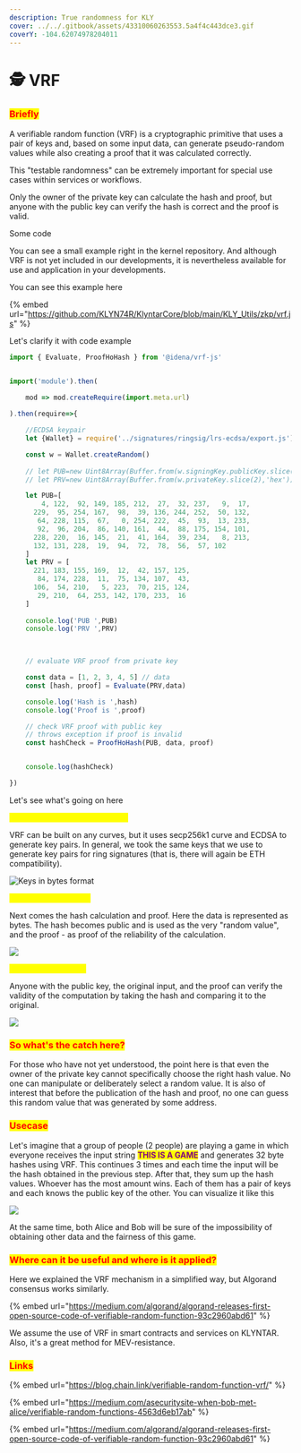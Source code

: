 ```yaml
---
description: True randomness for KLY
cover: ../../.gitbook/assets/43310060263553.5a4f4c443dce3.gif
coverY: -104.62074978204011
---
```


# 🕵 VRF

### <mark style="color:red;">Briefly</mark>

A verifiable random function (VRF) is a cryptographic primitive that uses a pair of keys and, based on some input data, can generate pseudo-random values ​​while also creating a proof that it was calculated correctly.

This "testable randomness" can be extremely important for special use cases within services or workflows.

Only the owner of the private key can calculate the hash and proof, but anyone with the public key can verify the hash is correct and the proof is valid.

Some code

You can see a small example right in the kernel repository. And although VRF is not yet included in our developments, it is nevertheless available for use and application in your developments.

You can see this example here

{% embed url="https://github.com/KLYN74R/KlyntarCore/blob/main/KLY_Utils/zkp/vrf.js" %}

Let's clarify it with code example

```javascript
import { Evaluate, ProofHoHash } from '@idena/vrf-js'


import('module').then(
                
    mod => mod.createRequire(import.meta.url)

).then(require=>{

    //ECDSA keypair
    let {Wallet} = require('../signatures/ringsig/lrs-ecdsa/export.js')

    const w = Wallet.createRandom()
       
    // let PUB=new Uint8Array(Buffer.from(w.signingKey.publicKey.slice(2),'hex'))
    // let PRV=new Uint8Array(Buffer.from(w.privateKey.slice(2),'hex'))

    let PUB=[
        4, 122,  92, 149, 185, 212,  27,  32, 237,   9,  17,
      229,  95, 254, 167,  98,  39, 136, 244, 252,  50, 132,
       64, 228, 115,  67,   0, 254, 222,  45,  93,  13, 233,
       92,  96, 204,  86, 140, 161,  44,  88, 175, 154, 101,
      228, 220,  16, 145,  21,  41, 164,  39, 234,   8, 213,
      132, 131, 228,  19,  94,  72,  78,  56,  57, 102
    ]
    let PRV = [
      221, 183, 155, 169,  12,  42, 157, 125,
       84, 174, 228,  11,  75, 134, 107,  43,
      106,  54, 210,   5, 223,  70, 215, 124,
       29, 210,  64, 253, 142, 170, 233,  16
    ]
  
    console.log('PUB ',PUB)
    console.log('PRV ',PRV)

    

    // evaluate VRF proof from private key

    const data = [1, 2, 3, 4, 5] // data
    const [hash, proof] = Evaluate(PRV,data)

    console.log('Hash is ',hash)
    console.log('Proof is ',proof)

    // check VRF proof with public key
    // throws exception if proof is invalid
    const hashCheck = ProofHoHash(PUB, data, proof)


    console.log(hashCheck)

})
```

Let's see what's going on here

<mark style="color:yellow;">**Initially you generate a key pair**</mark>

VRF can be built on any curves, but it uses secp256k1 curve and ECDSA to generate key pairs. In general, we took the same keys that we use to generate key pairs for ring signatures (that is, there will again be ETH compatibility).

![Keys in bytes format](<../../.gitbook/assets/image (11) (1).png>)

<mark style="color:yellow;">**Step 2 - Computation**</mark>

Next comes the hash calculation and proof. Here the data is represented as bytes. The hash becomes public and is used as the very "random value", and the proof - as proof of the reliability of the calculation.

![](<../../.gitbook/assets/image (27) (1).png>)

<mark style="color:yellow;">**Step 3 - Verification**</mark>

Anyone with the public key, the original input, and the proof can verify the validity of the computation by taking the hash and comparing it to the original.

![](<../../.gitbook/assets/image (24) (1).png>)

### <mark style="color:red;">So what's the catch here?</mark>

For those who have not yet understood, the point here is that even the owner of the private key cannot specifically choose the right hash value. No one can manipulate or deliberately select a random value. It is also of interest that before the publication of the hash and proof, no one can guess this random value that was generated by some address.

### <mark style="color:red;">Usecase</mark>

Let's imagine that a group of people (2 people) are playing a game in which everyone receives the input string <mark style="color:purple;">**THIS IS A GAME**</mark> and generates 32 byte hashes using VRF. This continues 3 times and each time the input will be the hash obtained in the previous step. After that, they sum up the hash values. Whoever has the most amount wins. Each of them has a pair of keys and each knows the public key of the other. You can visualize it like this

![](<../../.gitbook/assets/image (12) (1).png>)

At the same time, both Alice and Bob will be sure of the impossibility of obtaining other data and the fairness of this game.

### <mark style="color:red;">Where can it be useful and where is it applied?</mark>

Here we explained the VRF mechanism in a simplified way, but Algorand consensus works similarly.

{% embed url="https://medium.com/algorand/algorand-releases-first-open-source-code-of-verifiable-random-function-93c2960abd61" %}

We assume the use of VRF in smart contracts and services on KLYNTAR. Also, it's a great method for MEV-resistance.

### <mark style="color:red;">Links</mark>

{% embed url="https://blog.chain.link/verifiable-random-function-vrf/" %}

{% embed url="https://medium.com/asecuritysite-when-bob-met-alice/verifiable-random-functions-4563d6eb17ab" %}

{% embed url="https://medium.com/algorand/algorand-releases-first-open-source-code-of-verifiable-random-function-93c2960abd61" %}
